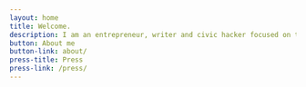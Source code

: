 ```yaml
---
layout: home
title: Welcome.
description: I am an entrepreneur, writer and civic hacker focused on the intersection of democracy and technology.
button: About me
button-link: about/
press-title: Press
press-link: /press/
---
```

